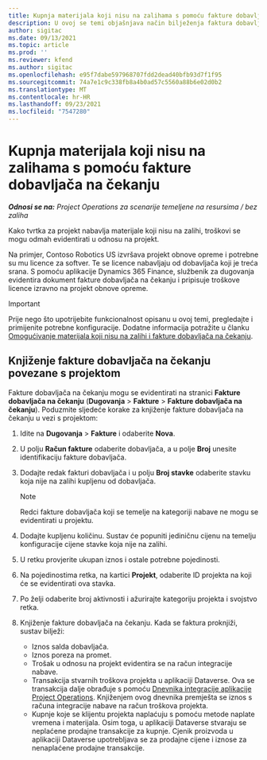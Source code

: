 ```yaml
---
title: Kupnja materijala koji nisu na zalihama s pomoću fakture dobavljača na čekanju
description: U ovoj se temi objašnjava način bilježenja faktura dobavljača na čekanju.
author: sigitac
ms.date: 09/13/2021
ms.topic: article
ms.prod: ''
ms.reviewer: kfend
ms.author: sigitac
ms.openlocfilehash: e95f7dabe597968707fdd2dead40bfb93d7f1f95
ms.sourcegitcommit: 74a7e1c9c338fb8a4b0ad57c5560a88b6e02d0b2
ms.translationtype: MT
ms.contentlocale: hr-HR
ms.lasthandoff: 09/23/2021
ms.locfileid: "7547280"
---
```

# <a name="purchase-non-stocked-materials-using-a-pending-vendor-invoice"></a>Kupnja materijala koji nisu na zalihama s pomoću fakture dobavljača na čekanju

_**Odnosi se na:** Project Operations za scenarije temeljene na resursima / bez zaliha_

Kako tvrtka za projekt nabavlja materijale koji nisu na zalihi, troškovi se mogu odmah evidentirati u odnosu na projekt. 

Na primjer, Contoso Robotics US izvršava projekt obnove opreme i potrebne su mu licence za softver. Te se licence nabavljaju od dobavljača koji je treća srana.  S pomoću aplikacije Dynamics 365 Finance, službenik za dugovanja evidentira dokument fakture dobavljača na čekanju i pripisuje troškove licence izravno na projekt obnove opreme. 

> [!IMPORTANT]
> Prije nego što upotrijebite funkcionalnost opisanu u ovoj temi, pregledajte i primijenite potrebne konfiguracije. Dodatne informacija potražite u članku [Omogućivanje materijala koji nisu na zalihi i fakture dobavljača na čekanju](configure-materials-nonstocked.md). 

## <a name="post-a-project-related-pending-vendor-invoice"></a>Knjiženje fakture dobavljača na čekanju povezane s projektom 

Fakture dobavljača na čekanju mogu se evidentirati na stranici **Fakture dobavljača na čekanju** (**Dugovanja** > **Fakture** > **Fakture dobavljača na čekanju**). Poduzmite sljedeće korake za knjiženje fakture dobavljača na čekanju u vezi s projektom:

1. Idite na **Dugovanja** > **Fakture** i odaberite **Nova**. 
2. U polju **Račun fakture** odaberite dobavljača, a u polje **Broj** unesite identifikaciju fakture dobavljača.
3. Dodajte redak fakturi dobavljača i u polju **Broj stavke** odaberite stavku koja nije na zalihi kupljenu od dobavljača. 

    > [!NOTE]
    > Redci fakture dobavljača koji se temelje na kategoriji nabave ne mogu se evidentirati u projektu. 
    
5. Dodajte kupljenu količinu. Sustav će popuniti jediničnu cijenu na temelju konfiguracije cijene stavke koja nije na zalihi. 
6. U retku provjerite ukupan iznos i ostale potrebne pojedinosti.
7. Na pojedinostima retka, na kartici **Projekt**, odaberite ID projekta na koji će se evidentirati ova stavka.
8. Po želji odaberite broj aktivnosti i ažurirajte kategoriju projekta i svojstvo retka.
9. Knjiženje fakture dobavljača na čekanju. Kada se faktura proknjiži, sustav bilježi:
    
    - Iznos salda dobavljača.
    - Iznos poreza na promet.
    - Trošak u odnosu na projekt evidentira se na račun integracije nabave.
    - Transakcija stvarnih troškova projekta u aplikaciji Dataverse.  Ova se transakcija dalje obrađuje s pomoću [Dnevnika integracije aplikacije Project Operations](../project-accounting/project-operations-integration-journal.md). Knjiženjem ovog dnevnika premješta se iznos s računa integracije nabave na račun troškova projekta. 
    - Kupnje koje se klijentu projekta naplaćuju s pomoću metode naplate vremena i materijala. Osim toga, u aplikaciji Dataverse stvaraju se neplaćene prodajne transakcije za kupnje. Cjenik proizvoda u aplikaciji Dataverse upotrebljava se za prodajne cijene i iznose za nenaplaćene prodajne transakcije.
